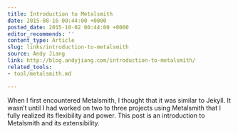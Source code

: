 ```yaml
---
title: Introduction to Metalsmith
date: 2015-08-16 00:44:00 +0000
posted_date: 2015-10-02 00:44:00 +0000
editor_recommends: ''
content_type: Article
slug: links/introduction-to-metalsmith
source: Andy Jiang
link: http://blog.andyjiang.com/introduction-to-metalsmith/
related_tools:
- tool/metalsmith.md

---
```

When I first encountered Metalsmith, I thought that it was similar to Jekyll. It wasn’t until I had worked on two to three projects using Metalsmith that I fully realized its flexibility and power. This post is an introduction to Metalsmith and its extensibility.



